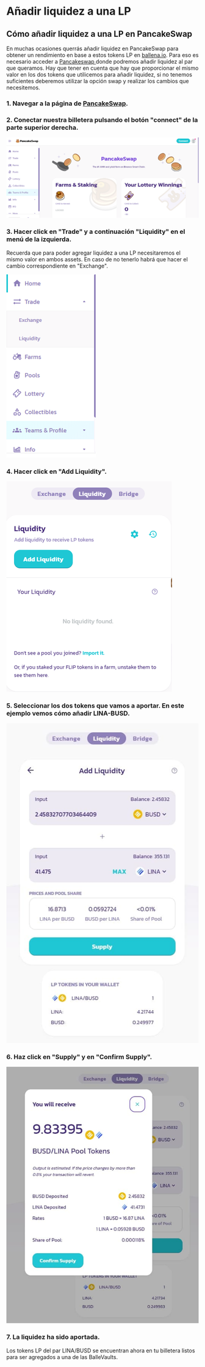 # Añadir liquidez a una LP

## Cómo añadir liquidez a una LP en PancakeSwap

En muchas ocasiones querrás añadir liquidez en PancakeSwap para obtener un rendimiento en base a estos tokens LP en [ballena.io](https://ballena.io/). Para eso es necesario acceder a [Pancakeswap ](https://pancakeswap.finance/)donde podremos añadir liquidez al par que queramos. Hay que tener en cuenta que hay que proporcionar el mismo valor en los dos tokens que utilicemos para añadir liquidez, si no tenemos suficientes deberemos utilizar la opción swap y realizar los cambios que necesitemos.



### 1. Navegar a la página de [PancakeSwap](https://pancakeswap.finance/).



### 2. Conectar nuestra billetera pulsando el botón "connect" de la parte superior derecha.



![](../../../../../.gitbook/assets/foto-1.png)



### 3. Hacer click en "Trade" y a continuación "Liquidity" en el menú de la izquierda.

Recuerda que para poder agregar liquidez a una LP necesitaremos el mismo valor en ambos assets. En caso de no tenerlo habrá que hacer el cambio correspondiente en "Exchange".



![](../../../../../.gitbook/assets/foto-2.png)



### 4. Hacer click en "Add Liquidity".



![](../../../../../.gitbook/assets/foto-3.png)

### 

### 5. Seleccionar los dos tokens que vamos a aportar. En este ejemplo vemos cómo añadir LINA-BUSD.



![](../../../../../.gitbook/assets/foto-4.jpg)



### 6. Haz click en "Supply" y en "Confirm Supply".



![](../../../../../.gitbook/assets/foto-5.jpg)



### 7. La liquidez ha sido aportada.

Los tokens LP del par LINA/BUSD se encuentran ahora en tu billetera listos para ser agregados a una de las BalleVaults.







